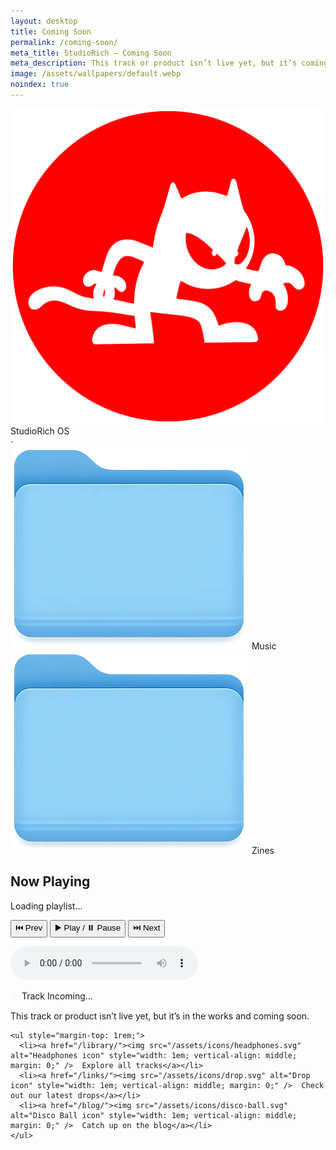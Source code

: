 ```yaml
---
layout: desktop
title: Coming Soon
permalink: /coming-soon/
meta_title: StudioRich – Coming Soon
meta_description: This track or product isn’t live yet, but it’s coming soon. In the meantime, check out our latest releases.
image: /assets/wallpapers/default.webp
noindex: true
---
```


<link rel="stylesheet" href="/assets/css/desktop.css" />

<div id="menu-bar">
  <div class="menu-left">
    <img src="/assets/icons/logo-mini.svg" alt="StudioRich Logo" class="menu-logo" />
    StudioRich OS
  </div>
  <div class="menu-right">
    <span id="current-date"></span>
    ·
    <span id="clock"></span>
  </div>
</div>


<div id="desktop">



  <!-- Static Icon: Music Folder -->
  <div class="icon">
    <img src="/assets/icons/folder-music.webp" alt="Music Folder">
    <span>Music</span>
  </div>

  <!-- Static Icon: Zines Folder -->
  <div class="icon">
    <img src="/assets/icons/folder-zine.webp" alt="Zines Folder">
    <span>Zines</span>
  </div>




<div class="desktop-player">
  <h2>Now Playing</h2>
  <p id="now-playing">Loading playlist...</p>

  <div id="player-controls">
    <button onclick="prevTrack()">⏮️ Prev</button>
    <button onclick="togglePlay()">▶️ Play / ⏸️ Pause</button>
    <button onclick="nextTrack()">⏭️ Next</button>
  </div>

  <audio id="audio" preload="auto" controls></audio>

</div>

<script>
  // Quick bootstrap playlist (replace with M3U parser later)
  const playlist = [
    { title: "Missing Frame", file: "/assets/loops/skatepark-ruins-loop.mp3" },
    { title: "Night Signals", file: "/assets/loops/static-memory-loop.mp3" },
    { title: "Glitch Garden", file: "/assets/loops/backwards-bloom-loop.mp3" }
  ];

  let currentTrack = 0;
  const audio = document.getElementById("audio");
  const nowPlaying = document.getElementById("now-playing");

  function loadTrack(index) {
    currentTrack = index;
    audio.src = playlist[index].file;
    nowPlaying.textContent = "Now Playing: " + playlist[index].title;
    audio.play();
  }

  function togglePlay() {
    if (audio.paused) {
      audio.play();
    } else {
      audio.pause();
    }
  }

  function nextTrack() {
    loadTrack((currentTrack + 1) % playlist.length);
  }

  function prevTrack() {
    loadTrack((currentTrack - 1 + playlist.length) % playlist.length);
  }

  audio.addEventListener("ended", nextTrack);

  // Load first track
  loadTrack(0);
</script>



</div>

<div class="window visible" id="window-comingsoon">
  <div class="window-header"><img src="/assets/icons/cursor.svg" alt="Cursor icon" style="width: 1em; vertical-align: middle; margin: 0;" /> Track Incoming…</div>
  <div class="window-body">
    <p>This track or product isn’t live yet, but it’s in the works and coming soon.</p>

    <ul style="margin-top: 1rem;">
      <li><a href="/library/"><img src="/assets/icons/headphones.svg" alt="Headphones icon" style="width: 1em; vertical-align: middle; margin: 0;" />  Explore all tracks</a></li>
      <li><a href="/links/"><img src="/assets/icons/drop.svg" alt="Drop icon" style="width: 1em; vertical-align: middle; margin: 0;" />  Check out our latest drops</a></li>
      <li><a href="/blog/"><img src="/assets/icons/disco-ball.svg" alt="Disco Ball icon" style="width: 1em; vertical-align: middle; margin: 0;" />  Catch up on the blog</a></li>
    </ul>
  </div>
</div>
